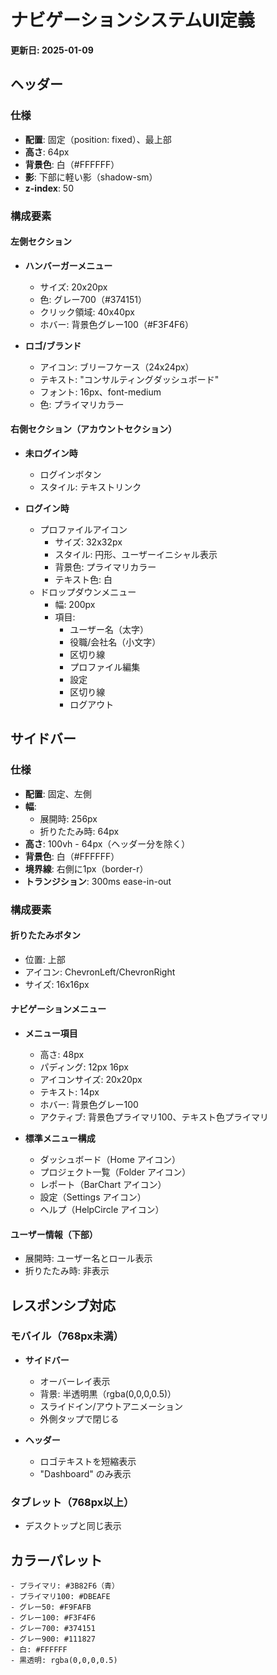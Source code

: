 # ナビゲーションシステムUI定義

**更新日: 2025-01-09**

## ヘッダー

### 仕様
- **配置**: 固定（position: fixed）、最上部
- **高さ**: 64px
- **背景色**: 白（#FFFFFF）
- **影**: 下部に軽い影（shadow-sm）
- **z-index**: 50

### 構成要素

#### 左側セクション
- **ハンバーガーメニュー**
  - サイズ: 20x20px
  - 色: グレー700（#374151）
  - クリック領域: 40x40px
  - ホバー: 背景色グレー100（#F3F4F6）

- **ロゴ/ブランド**
  - アイコン: ブリーフケース（24x24px）
  - テキスト: "コンサルティングダッシュボード"
  - フォント: 16px、font-medium
  - 色: プライマリカラー

#### 右側セクション（アカウントセクション）
- **未ログイン時**
  - ログインボタン
  - スタイル: テキストリンク

- **ログイン時**
  - プロファイルアイコン
    - サイズ: 32x32px
    - スタイル: 円形、ユーザーイニシャル表示
    - 背景色: プライマリカラー
    - テキスト色: 白
  - ドロップダウンメニュー
    - 幅: 200px
    - 項目:
      - ユーザー名（太字）
      - 役職/会社名（小文字）
      - 区切り線
      - プロファイル編集
      - 設定
      - 区切り線
      - ログアウト

## サイドバー

### 仕様
- **配置**: 固定、左側
- **幅**: 
  - 展開時: 256px
  - 折りたたみ時: 64px
- **高さ**: 100vh - 64px（ヘッダー分を除く）
- **背景色**: 白（#FFFFFF）
- **境界線**: 右側に1px（border-r）
- **トランジション**: 300ms ease-in-out

### 構成要素

#### 折りたたみボタン
- 位置: 上部
- アイコン: ChevronLeft/ChevronRight
- サイズ: 16x16px

#### ナビゲーションメニュー
- **メニュー項目**
  - 高さ: 48px
  - パディング: 12px 16px
  - アイコンサイズ: 20x20px
  - テキスト: 14px
  - ホバー: 背景色グレー100
  - アクティブ: 背景色プライマリ100、テキスト色プライマリ

- **標準メニュー構成**
  - ダッシュボード（Home アイコン）
  - プロジェクト一覧（Folder アイコン）
  - レポート（BarChart アイコン）
  - 設定（Settings アイコン）
  - ヘルプ（HelpCircle アイコン）

#### ユーザー情報（下部）
- 展開時: ユーザー名とロール表示
- 折りたたみ時: 非表示

## レスポンシブ対応

### モバイル（768px未満）
- **サイドバー**
  - オーバーレイ表示
  - 背景: 半透明黒（rgba(0,0,0,0.5)）
  - スライドイン/アウトアニメーション
  - 外側タップで閉じる

- **ヘッダー**
  - ロゴテキストを短縮表示
  - "Dashboard" のみ表示

### タブレット（768px以上）
- デスクトップと同じ表示

## カラーパレット
```
- プライマリ: #3B82F6（青）
- プライマリ100: #DBEAFE
- グレー50: #F9FAFB
- グレー100: #F3F4F6
- グレー700: #374151
- グレー900: #111827
- 白: #FFFFFF
- 黒透明: rgba(0,0,0,0.5)
```
